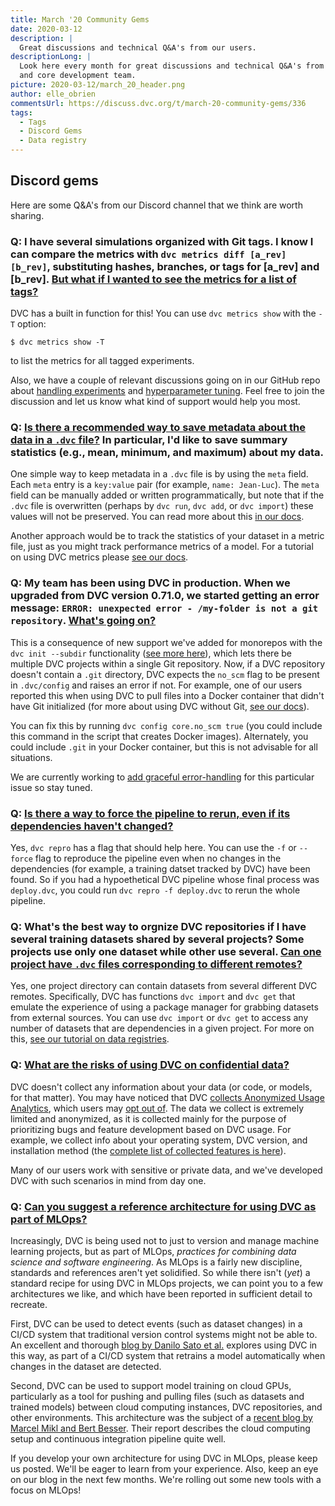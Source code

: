 ```yaml
---
title: March '20 Community Gems
date: 2020-03-12
description: |
  Great discussions and technical Q&A's from our users.
descriptionLong: |
  Look here every month for great discussions and technical Q&A's from our users
  and core development team.
picture: 2020-03-12/march_20_header.png
author: elle_obrien
commentsUrl: https://discuss.dvc.org/t/march-20-community-gems/336
tags:
  - Tags
  - Discord Gems
  - Data registry
---
```


## Discord gems

Here are some Q&A's from our Discord channel that we think are worth sharing.

### Q: I have several simulations organized with Git tags. I know I can compare the metrics with `dvc metrics diff [a_rev] [b_rev]`, substituting hashes, branches, or tags for [a_rev] and [b_rev]. [But what if I wanted to see the metrics for a list of tags?](https://discordapp.com/channels/485586884165107732/563406153334128681/687634347104403528)

DVC has a built in function for this! You can use `dvc metrics show` with the
`-T` option:

```dvc
$ dvc metrics show -T
```

to list the metrics for all tagged experiments.

Also, we have a couple of relevant discussions going on in our GitHub repo about
[handling experiments](https://github.com/iterative/dvc/issues/2799) and
[hyperparameter tuning](https://github.com/iterative/dvc/issues/3393). Feel free
to join the discussion and let us know what kind of support would help you most.

### Q: [Is there a recommended way to save metadata about the data in a `.dvc` file?](https://discordapp.com/channels/485586884165107732/563406153334128681/685105104340386037) In particular, I'd like to save summary statistics (e.g., mean, minimum, and maximum) about my data.

One simple way to keep metadata in a `.dvc` file is by using the `meta` field.
Each `meta` entry is a `key:value` pair (for example, `name: Jean-Luc`). The
`meta` field can be manually added or written programmatically, but note that if
the `.dvc` file is overwritten (perhaps by `dvc run`, `dvc add`, or
`dvc import`) these values will not be preserved. You can read more about this
[in our docs](/doc/user-guide/project-structure).

Another approach would be to track the statistics of your dataset in a metric
file, just as you might track performance metrics of a model. For a tutorial on
using DVC metrics please
[see our docs](https://dvc.org/doc/command-reference/metrics).

### Q: My team has been using DVC in production. When we upgraded from DVC version 0.71.0, we started getting an error message: `ERROR: unexpected error - /my-folder is not a git repository`. [What's going on?](https://discordapp.com/channels/485586884165107732/485596304961962003/687403454989467650)

This is a consequence of new support we've added for monorepos with the
`dvc init --subdir` functionality
([see more here](https://dvc.org/doc/command-reference/init#init)), which lets
there be multiple DVC projects within a single Git repository. Now, if a DVC
repository doesn't contain a `.git` directory, DVC expects the `no_scm` flag to
be present in `.dvc/config` and raises an error if not. For example, one of our
users reported this when using DVC to pull files into a Docker container that
didn't have Git initialized (for more about using DVC without Git,
[see our docs](https://dvc.org/doc/command-reference/init#initializing-dvc-without-git)).

You can fix this by running `dvc config core.no_scm true` (you could include
this command in the script that creates Docker images). Alternately, you could
include `.git` in your Docker container, but this is not advisable for all
situations.

We are currently working to
[add graceful error-handling](https://github.com/iterative/dvc/issues/3474) for
this particular issue so stay tuned.

### Q: [Is there a way to force the pipeline to rerun, even if its dependencies haven't changed?](https://discordapp.com/channels/485586884165107732/563406153334128681/687422002822381609)

Yes, `dvc repro` has a flag that should help here. You can use the `-f` or
`--force` flag to reproduce the pipeline even when no changes in the
dependencies (for example, a training datset tracked by DVC) have been found. So
if you had a hypoethetical DVC pipeline whose final process was `deploy.dvc`,
you could run `dvc repro -f deploy.dvc` to rerun the whole pipeline.

### Q: What's the best way to orgnize DVC repositories if I have several training datasets shared by several projects? Some projects use only one dataset while other use several. [Can one project have `.dvc` files corresponding to different remotes?](https://discordapp.com/channels/485586884165107732/563406153334128681/670664813973864449)

Yes, one project directory can contain datasets from several different DVC
remotes. Specifically, DVC has functions `dvc import` and `dvc get` that emulate
the experience of using a package manager for grabbing datasets from external
sources. You can use `dvc import` or `dvc get` to access any number of datasets
that are dependencies in a given project. For more on this,
[see our tutorial on data registries](https://dvc.org/doc/use-cases/data-registries).

### Q: [What are the risks of using DVC on confidential data?](https://discordapp.com/channels/485586884165107732/563406153334128681/689848196473684024)

DVC doesn't collect any information about your data (or code, or models, for
that matter). You may have noticed that DVC
[collects Anonymized Usage Analytics](https://dvc.org/doc/user-guide/analytics),
which users may
[opt out of](https://dvc.org/doc/user-guide/analytics#opting-out). The data we
collect is extremely limited and anonymized, as it is collected mainly for the
purpose of prioritizing bugs and feature development based on DVC usage. For
example, we collect info about your operating system, DVC version, and
installation method (the
[complete list of collected features is here](https://dvc.org/doc/user-guide/analytics#what)).

Many of our users work with sensitive or private data, and we've developed DVC
with such scenarios in mind from day one.

### Q: [Can you suggest a reference architecture for using DVC as part of MLOps?](https://discordapp.com/channels/485586884165107732/563406153334128681/683890642631524392)

Increasingly, DVC is being used not to just to version and manage machine
learning projects, but as part of MLOps, _practices for combining data science
and software engineering_. As MLOps is a fairly new discipline, standards and
references aren't yet solidified. So while there isn't (_yet_) a standard recipe
for using DVC in MLOps projects, we can point you to a few architectures we
like, and which have been reported in sufficient detail to recreate.

First, DVC can be used to detect events (such as dataset changes) in a CI/CD
system that traditional version control systems might not be able to. An
excellent and thorough
[blog by Danilo Sato et al.](https://martinfowler.com/articles/cd4ml.html)
explores using DVC in this way, as part of a CI/CD system that retrains a model
automatically when changes in the dataset are detected.

Second, DVC can be used to support model training on cloud GPUs, particularly as
a tool for pushing and pulling files (such as datasets and trained models)
between cloud computing instances, DVC repositories, and other environments.
This architecture was the subject of a
[recent blog by Marcel Mikl and Bert Besser](https://blog.codecentric.de/en/2020/01/remote-training-gitlab-ci-dvc/).
Their report describes the cloud computing setup and continuous integration
pipeline quite well.

If you develop your own architecture for using DVC in MLOps, please keep us
posted. We'll be eager to learn from your experience. Also, keep an eye on our
blog in the next few months. We're rolling out some new tools with a focus on
MLOps!
